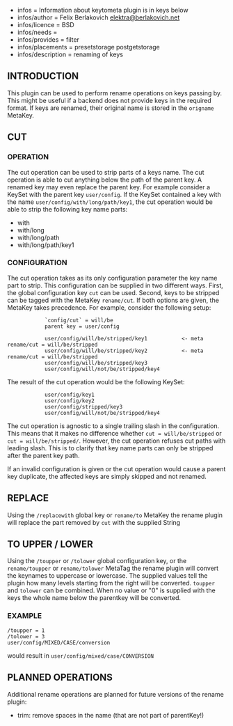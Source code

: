 - infos = Information about keytometa plugin is in keys below
- infos/author = Felix Berlakovich <elektra@berlakovich.net>
- infos/licence = BSD
- infos/needs =
- infos/provides = filter
- infos/placements = presetstorage postgetstorage
- infos/description = renaming of keys

## INTRODUCTION ##


This plugin can be used to perform rename operations on keys passing by. This might be useful if a backend does not provide keys
in the required format. If keys are renamed, their original name is stored in the `origname` MetaKey.


## CUT ##

### OPERATION ###

The cut operation can be used to strip parts of a keys name. The cut operation is able to cut anything below the path
of the parent key. A renamed key may even replace the parent key. For example consider a KeySet with the 
parent key `user/config`. If the KeySet contained a key with the name `user/config/with/long/path/key1`, the cut operation
would be able to strip the following key name parts:
* with
* with/long
* with/long/path
* with/long/path/key1

### CONFIGURATION ####

The cut operation takes as its only configuration parameter the key name part to strip. This configuration can be supplied in two
different ways. First, the global configuration key `cut` can be used. Second, keys to be stripped can be tagged with the MetaKey `rename/cut`.
If both options are given, the MetaKey takes precedence. For example, consider the following setup:

				`config/cut` = will/be
				parent key = user/config
								
				user/config/will/be/stripped/key1			<- meta rename/cut = will/be/stripped
				user/config/will/be/stripped/key2			<- meta rename/cut = will/be/stripped
				user/config/will/be/stripped/key3
				user/config/will/not/be/stripped/key4

The result of the cut operation would be the following KeySet:

				user/config/key1
				user/config/key2
				user/config/stripped/key3
				user/config/will/not/be/stripped/key4
				
The cut operation is agnostic to a single trailing slash in the configuration. This means that it makes no difference whether `cut = will/be/stripped`
or `cut = will/be/stripped/`. However, the cut operation refuses cut paths with leading slash. This is to clarify that key name parts can only be stripped
after the parent key path.

If an invalid configuration is given or the cut operation would cause a parent key duplicate, the affected keys are simply skipped and not renamed. 


## REPLACE ##

Using the `/replacewith` global key or `rename/to`  MetaKey the rename plugin will replace the part removed by `cut` with the supplied String

## TO UPPER / LOWER ##

Using the `/toupper` or `/tolower` global configuration key, or the `rename/toupper` or `rename/tolower` MetaTag the rename plugin will 
convert the keynames to uppercase or lowercase.
The supplied values tell the plugin how many levels starting from the right will be converted. `toupper` and `tolower` can be combined.
When no value or "0" is supplied with the keys the whole name below the parentkey will be converted.

### EXAMPLE ###
```
/toupper = 1
/tolower = 3
user/config/MIXED/CASE/conversion
```
would result in
`user/config/mixed/case/CONVERSION`

## PLANNED OPERATIONS ##


Additional rename operations are planned for future versions of the rename plugin:
* trim: remove spaces in the name (that are not part of parentKey!)
